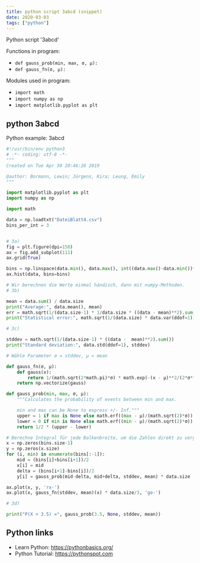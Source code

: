 ```yaml
---
title: python script 3abcd (snippet)
date: 2020-03-03
tags: ["python"]
---
```

Python script '3abcd'

Functions in program: 
* `def gauss_prob(min, max, σ, µ):`
* `def gauss_fn(σ, µ):`

Modules used in program: 
* `import math`
* `import numpy as np`
* `import matplotlib.pyplot as plt`

## python 3abcd

Python example: 3abcd

```python
#!/usr/bin/env python3
# -*- coding: utf-8 -*-
"""
Created on Tue Apr 30 20:46:26 2019

@author: Bormann, Lewin; Jürgens, Kira; Leung, Emily
"""

import matplotlib.pyplot as plt
import numpy as np

import math

data = np.loadtxt("DateiBlatt4.csv")
bins_per_int = 3


# 3a)
fig = plt.figure(dpi=150)
ax = fig.add_subplot(111)
ax.grid(True)

bins = np.linspace(data.min(), data.max(), int((data.max()-data.min())*bins_per_int))
ax.hist(data, bins=bins)

# Wir berechnen die Werte einmal händisch, dann mit numpy-Methoden.
# 3b)

mean = data.sum() / data.size
print("Average:", data.mean(), mean)
err = math.sqrt(1/(data.size-1) * 1/data.size * ((data - mean)**2).sum())
print("Statistical error:", math.sqrt(1/(data.size) * data.var(ddof=1)), err)

# 3c)

stddev = math.sqrt(1/(data.size-1) * ((data -  mean)**2).sum())
print("Standard deviation:", data.std(ddof=1), stddev)

# Wähle Parameter σ = stddev, µ = mean

def gauss_fn(σ, µ):
    def gauss(x):
        return 1/(math.sqrt(2*math.pi)*σ) * math.exp(-(x - µ)**2/(2*σ**2))
    return np.vectorize(gauss)

def gauss_prob(min, max, σ, µ):
    """Calculates the probability of events between min and max.

    min and max can be None to express +/- Inf."""
    upper = 1 if max is None else math.erf((max - µ)/(math.sqrt(2)*σ))
    lower = 0 if min is None else math.erf((min - µ)/(math.sqrt(2)*σ))
    return 1/2 * (upper - lower)

# Berechne Integral für jede Balkenbreite, um die Zahlen direkt zu vergleichen.
x = np.zeros(bins.size-1)
y = np.zeros(x.size)
for (i, min) in enumerate(bins[:-1]):
    mid = (bins[i]+bins[i+1])/2
    x[i] = mid
    delta = (bins[i+1]-bins[i])/2
    y[i] = gauss_prob(mid-delta, mid+delta, stddev, mean) * data.size

ax.plot(x, y, 'rx-')
ax.plot(x, gauss_fn(stddev, mean)(x) * data.size/3, 'go-')

# 3d)

print("P(X > 3.5) =", gauss_prob(3.5, None, stddev, mean))

```

## Python links

- Learn Python: https://pythonbasics.org/
- Python Tutorial: https://pythonspot.com
